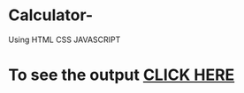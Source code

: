 # Calculator-
 Using HTML CSS JAVASCRIPT
 # To see the output [CLICK HERE](https://ashutosh50.github.io/Calculator-/)

